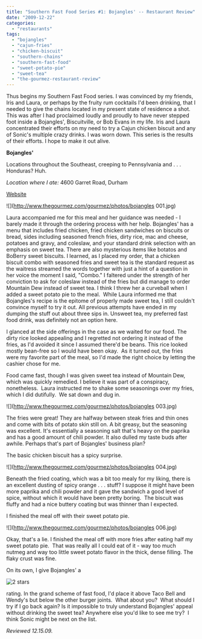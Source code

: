 ```yaml
---
title: "Southern Fast Food Series #1: Bojangles' -- Restaurant Review"
date: "2009-12-22"
categories:
  - "restaurants"
tags:
  - "bojangles"
  - "cajun-fries"
  - "chicken-biscuit"
  - "southern-chains"
  - "southern-fast-food"
  - "sweet-potato-pie"
  - "sweet-tea"
  - "the-gourmez-restaurant-review"
---
```


Thus begins my Southern Fast Food series. I was convinced by my friends, Iris and Laura, or perhaps by the fruity rum cocktails I'd been drinking, that I needed to give the chains located in my present state of residence a shot. This was after I had proclaimed loudly and proudly to have never stepped foot inside a Bojangles', Biscuitville, or Bob Evans in my life. Iris and Laura concentrated their efforts on my need to try a Cajun chicken biscuit and any of Sonic's multiple crazy drinks. I was worn down. This series is the results of their efforts. I hope to make it out alive.

**Bojangles'**

Locations throughout the Southeast, creeping to Pennsylvania and . . . Honduras? Huh.

_Location where I ate:_ 4600 Garret Road, Durham

[Website](http://www.bojangles.com/aboutus_history.html)

![](http://www.thegourmez.com/gourmez/photos/bojangles 001.jpg)

Laura accompanied me for this meal and her guidance was needed - I barely made it through the ordering process with her help. Bojangles' has a menu that includes fried chicken, fried chicken sandwiches on biscuits or bread, sides including seasoned french fries, dirty rice, mac and cheese, potatoes and gravy, and coleslaw, and your standard drink selection with an emphasis on sweet tea. There are also mysterious items like botatos and BoBerry sweet biscuits. I learned, as I placed my order, that a chicken biscuit combo with seasoned fries and sweet tea is the standard request as the waitress streamed the words together with just a hint of a question in her voice the moment I said, "Combo." I faltered under the strength of her conviction to ask for coleslaw instead of the fries but did manage to order Mountain Dew instead of sweet tea. I think I threw her a curveball when I added a sweet potato pie to the meal.  While Laura informed me that Bojangles's recipe is the epitome of properly made sweet tea, I still couldn't convince myself to try it out. All previous attempts have ended in my dumping the stuff out about three sips in. Unsweet tea, my preferred fast food drink, was definitely not an option here.

I glanced at the side offerings in the case as we waited for our food. The dirty rice looked appealing and I regretted not ordering it instead of the fries, as I'd avoided it since I assumed there'd be beans. This rice looked mostly bean-free so I would have been okay.  As it turned out, the fries were my favorite part of the meal, so I'd made the right choice by letting the cashier chose for me.

Food came fast, though I was given sweet tea instead of Mountain Dew, which was quickly remedied. I believe it was part of a conspiracy, nonetheless.  Laura instructed me to shake some seasonings over my fries, which I did dutifully.  We sat down and dug in.

![](http://www.thegourmez.com/gourmez/photos/bojangles 003.jpg)

The fries were great! They are halfway between steak fries and thin ones and come with bits of potato skin still on. A bit greasy, but the seasoning was excellent. It's essentially a seasoning salt that's heavy on the paprika and has a good amount of chili powder. It also dulled my taste buds after awhile. Perhaps that's part of Bojangles' business plan?

The basic chicken biscuit has a spicy surprise.

![](http://www.thegourmez.com/gourmez/photos/bojangles 004.jpg)

Beneath the fried coating, which was a bit too mealy for my liking, there is an excellent dusting of spicy orange . . . stuff? I suppose it might have been more paprika and chili powder and it gave the sandwich a good level of spice, without which it would have been pretty boring.  The biscuit was fluffy and had a nice buttery coating but was thinner than I expected.

I finished the meal off with their sweet potato pie.

![](http://www.thegourmez.com/gourmez/photos/bojangles 006.jpg)

Okay, that's a lie. I finished the meal off with more fries after eating half my sweet potato pie.  That was really all I could eat of it - way too much nutmeg and way too little sweet potato flavor in the thick, dense filling. The flaky crust was fine.

On its own, I give Bojangles' a




<div class="caption">

![2 stars](http://s3.amazonaws.com/thegourmez-wpmedia/2009/02/rating_chicken11.gif "rating_chicken11")</div>


rating. In the grand scheme of fast food, I'd place it above Taco Bell and Wendy's but below the other burger joints.  What about you?  What should I try if I go back again? Is it impossible to truly understand Bojangles' appeal without drinking the sweet tea? Anywhere else you'd like to see me try?  I think Sonic might be next on the list.

_Reviewed 12.15.09._
